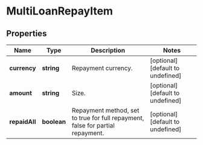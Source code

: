 # MultiLoanRepayItem

## Properties

Name | Type | Description | Notes
------------ | ------------- | ------------- | -------------
**currency** | **string** | Repayment currency. | [optional] [default to undefined]
**amount** | **string** | Size. | [optional] [default to undefined]
**repaidAll** | **boolean** | Repayment method, set to true for full repayment, false for partial repayment. | [optional] [default to undefined]

